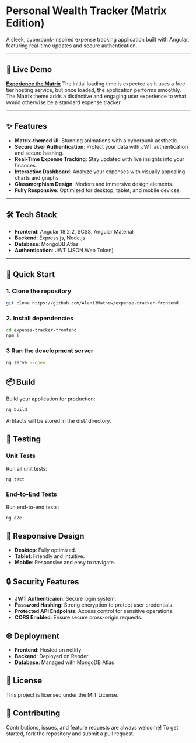# **Personal Wealth Tracker (Matrix Edition)**

A sleek, cyberpunk-inspired expense tracking application built with Angular, featuring real-time updates and secure authentication.

---

## 🌟 **Live Demo**
[**Experience the Matrix**](https://wealthtracker.netlify.app/login)
The initial loading time is expected as it uses a free-tier hosting service, but once loaded, the application performs smoothly. The Matrix theme adds a distinctive and engaging user experience to what would otherwise be a standard expense tracker.

---

## ✨ **Features**
- **Matrix-themed UI**: Stunning animations with a cyberpunk aesthetic.
- **Secure User Authentication**: Protect your data with JWT authentication and secure hashing.
- **Real-Time Expense Tracking**: Stay updated with live insights into your finances.
- **Interactive Dashboard**: Analyze your expenses with visually appealing charts and graphs.
- **Glassmorphism Design**: Modern and immersive design elements.
- **Fully Responsive**: Optimized for desktop, tablet, and mobile devices.

---

## 🛠 **Tech Stack**
- **Frontend**: Angular 18.2.2, SCSS, Angular Material
- **Backend**: Express.js, Node.js
- **Database**: MongoDB Atlas
- **Authentication**: JWT (JSON Web Token)

---

## 🚀 **Quick Start**

### **1. Clone the repository**
```bash
git clone https://github.com/Alan13Mathew/expense-tracker-frontend
```

### **2. Install dependencies**
```bash
cd expense-tracker-frontend
npm i
```

### **3 Run the development server**
```bash
ng serve --open
```

## 📦 Build
Build your application for production:

```bash
ng build
```
Artifacts will be stored in the dist/ directory.


## 🧪 Testing

### Unit Tests
Run all unit tests: 

```bash
ng test
```

### End-to-End Tests
Run end-to-end tests:
```bash
ng e2e
```

## 📱 Responsive Design

- **Desktop**: Fully optimized.
- **Tablet**: Friendly and intuitive.
- **Mobile**: Responsive and easy to navigate.

 ## 🔒 Security Features
 
 - **JWT Authenticaion**: Secure login system.
 - **Password Hashing**: Strong encryption to protect user credentials.
 - **Protected API Endpoints**: Access control for sensitive operations.
 - **CORS Enabled**: Ensure secure cross-origin requests.

## 🌐 Deployment

- **Frontend**: Hosted on netlify
- **Backend**: Deployed on Render
- **Database**: Managed with MongoDB Atlas


## 📄 License

This project is licensed under the MIT License.

## 🤝 Contributing

Contributions, issues, and feature requests are always welcome! To get started, fork the repository and submit a pull request.




